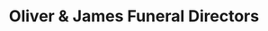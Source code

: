 ---
title: "Oliver & James Funeral Directors"
url: /botley/oliver-und-james-funeral-directors/
shop: Bestattungen
---